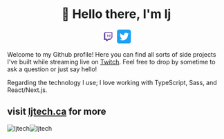 <h1 align="center">👋 Hello there, I'm lj</h1>

<p align="center">
    <a href="https://twitch.tv/ljtechdotca"><img height="32" width="32" src="https://raw.githubusercontent.com/edent/SuperTinyIcons/master/images/svg/twitch.svg" /></a>
    <a href="https://twitter.com/ljtechdotca"><img height="32" width="32" src="https://raw.githubusercontent.com/edent/SuperTinyIcons/master/images/svg/twitter.svg" /></a>
</p>

Welcome to my Github profile! Here you can find all sorts of side projects I've built while streaming live on [Twitch](https://twitch.tv/ljtechdotca). Feel free to drop by sometime to ask a question or just say hello!

Regarding the technology I use; I love working with TypeScript, Sass, and React/Next.js.


visit [ljtech.ca](https://ljtech.ca) for more
---

<p><img align="left" src="https://github-readme-stats.vercel.app/api/top-langs?username=ljtechdotca&show_icons=true&locale=en&layout=compact&theme=gotham&card_width=300" alt="ljtech" /></p>
<p><img align="left" src="https://github-readme-stats.vercel.app/api?username=ljtechdotca&show_icons=true&locale=en&theme=gotham&hide=stars&hide_rank=true" alt="ljtech" /></p>
